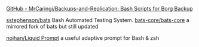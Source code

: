 
[GitHub - MrCaringi/Backups-and-Replication: Bash Scripts for Borg Backup](https://github.com/MrCaringi/Backups-and-Replication)

[sstephenson/bats](https://github.com/sstephenson/bats)
Bash Automated Testing System.
[bats-core/bats-core](https://github.com/bats-core/bats-core)
a mirrored fork of bats but still updated

[nojhan/Liquid Prompt](https://github.com/nojhan/liquidprompt)
a useful adaptive prompt for Bash & zsh
